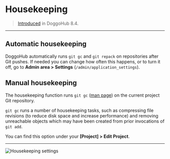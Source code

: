 # Housekeeping

> [Introduced][ce-2371] in DoggoHub 8.4.

---
## Automatic housekeeping

DoggoHub automatically runs `git gc` and `git repack` on repositories
after Git pushes. If needed you can change how often this happens, or
to turn it off, go to **Admin area > Settings**
(`/admin/application_settings`).

## Manual housekeeping

The housekeeping function runs `git gc` ([man page][man]) on the current
project Git repository.

`git gc` runs a number of housekeeping tasks, such as compressing file
revisions (to reduce disk space and increase performance) and removing
unreachable objects which may have been created from prior invocations of
`git add`.

You can find this option under your **[Project] > Edit Project**.

---

![Housekeeping settings](img/housekeeping_settings.png)

[ce-2371]: https://doggohub.com/doggohub-org/doggohub-ce/merge_requests/2371 "Housekeeping merge request"
[man]: https://www.kernel.org/pub/software/scm/git/docs/git-gc.html "git gc man page"
